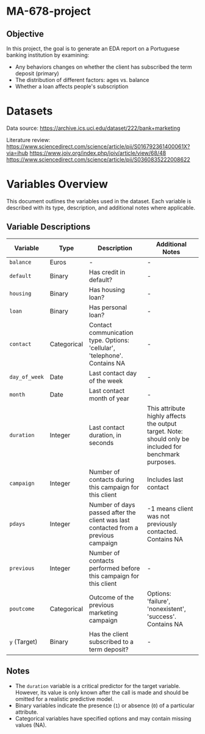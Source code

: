 # MA-678-project

## Objective

In this project, the goal is to generate an EDA report on a Portuguese banking institution by examining:

-   Any behaviors changes on whether the client has subscribed the term deposit (primary)
-   The distribution of different factors: ages vs. balance
-   Whether a loan affects people's subscription

# Datasets

Data source: <https://archive.ics.uci.edu/dataset/222/bank+marketing>

Literature review: <https://www.sciencedirect.com/science/article/pii/S016792361400061X?via=ihub> <https://www.joiv.org/index.php/joiv/article/view/68/48> <https://www.sciencedirect.com/science/article/pii/S0360835222008622>

# Variables Overview

This document outlines the variables used in the dataset. Each variable is described with its type, description, and additional notes where applicable.

## Variable Descriptions

| Variable      | Type        | Description                                                                        | Additional Notes                                                                                       |
|------------------|------------------|------------------|-------------------|
| `balance`     | Euros       | \-                                                                                 | \-                                                                                                     |
| `default`     | Binary      | Has credit in default?                                                             | \-                                                                                                     |
| `housing`     | Binary      | Has housing loan?                                                                  | \-                                                                                                     |
| `loan`        | Binary      | Has personal loan?                                                                 | \-                                                                                                     |
| `contact`     | Categorical | Contact communication type. Options: 'cellular', 'telephone'. Contains NA          | \-                                                                                                     |
| `day_of_week` | Date        | Last contact day of the week                                                       | \-                                                                                                     |
| `month`       | Date        | Last contact month of year                                                         | \-                                                                                                     |
| `duration`    | Integer     | Last contact duration, in seconds                                                  | This attribute highly affects the output target. Note: should only be included for benchmark purposes. |
| `campaign`    | Integer     | Number of contacts during this campaign for this client                            | Includes last contact                                                                                  |
| `pdays`       | Integer     | Number of days passed after the client was last contacted from a previous campaign | -1 means client was not previously contacted. Contains NA                                              |
| `previous`    | Integer     | Number of contacts performed before this campaign for this client                  | \-                                                                                                     |
| `poutcome`    | Categorical | Outcome of the previous marketing campaign                                         | Options: 'failure', 'nonexistent', 'success'. Contains NA                                              |
| `y` (Target)  | Binary      | Has the client subscribed to a term deposit?                                       | \-                                                                                                     |

## Notes

-   The `duration` variable is a critical predictor for the target variable. However, its value is only known after the call is made and should be omitted for a realistic predictive model.
-   Binary variables indicate the presence (`1`) or absence (`0`) of a particular attribute.
-   Categorical variables have specified options and may contain missing values (NA).
